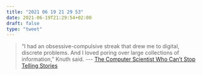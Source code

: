 ```yaml
---
title: "2021 06 19 21 29 53"
date: 2021-06-19T21:29:54+02:00
draft: false
type: "tweet"
---
```

> “I had an obsessive-compulsive streak that drew me to digital, discrete problems. And I loved poring over large collections of information,” Knuth said. --- [The Computer Scientist Who Can’t Stop Telling Stories](https://www.quantamagazine.org/computer-scientist-donald-knuth-cant-stop-telling-stories-20200416)
